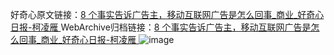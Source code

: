 好奇心原文链接：[8 个事实告诉广告主，移动互联网广告是怎么回事_商业_好奇心日报-柯凌雁 ](https://www.qdaily.com/articles/7442.html)
WebArchive归档链接：[8 个事实告诉广告主，移动互联网广告是怎么回事_商业_好奇心日报-柯凌雁 ](https://web.archive.org/web/https://www.qdaily.com/articles/7442.html)
![image](http://ww3.sinaimg.cn/large/007d5XDply1g3wjgh1808j30vy0hb42s)